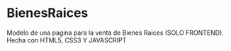 # BienesRaices
Modelo de una pagina para la venta de Bienes Raices (SOLO FRONTEND). Hecha con HTML5, CSS3 Y JAVASCRIPT
